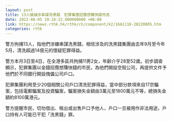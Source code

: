 ```yaml
---
layout: post
title: 13人被捕涉串謀洗黑錢　犯罪集團招攬想賺快錢市民
date: 2022-08-05 19:18:22.000000000 +08:00
link: https://news.rthk.hk/rthk/ch/component/k2/1661118-20220805.htm
categories: rthk
---
```


警方拘捕13人，指他們涉嫌串謀洗黑錢，相信涉及的洗黑錢集團由去年9月至今年5月，清洗超過14億元的懷疑犯罪得益。

警方本月3日至4日，在全港多區共拘捕11男2女，年齡介乎28至52歲。初步調查顯示，犯罪集團以金錢招攬想賺快錢的市民，為他們開設空殼公司，再提供文件予他們於不同銀行開設傀儡公司戶口。

犯罪集團利用至少20個相關公司戶口清洗犯罪得益，當中部分款項來自17宗騙案，包括電郵騙案及投資騙案，騙案損失金額由3萬元至1800萬元不等，總損失金額約8100萬港元。

警方提醒市民，切勿借出、租出或出售戶口予他人，戶口一旦被用作非法用途，戶口持有人可能已干犯「洗黑錢」罪。
